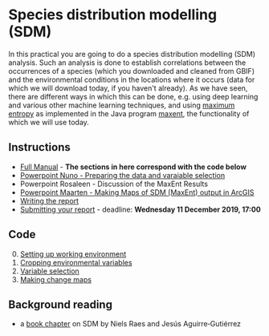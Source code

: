 Species distribution modelling (SDM)
====================================

In this practical you are going to do a species distribution modelling (SDM) analysis. Such an analysis
is done to establish correlations between the occurrences of a species (which you downloaded and cleaned
from GBIF) and the environmental conditions in the locations where it occurs (data for which we will 
download today, if you haven't already). As we have seen, there are different ways in which this can be done,
e.g. using deep learning and various other machine learning techniques, and using 
[maximum entropy](https://en.wikipedia.org/wiki/Principle_of_maximum_entropy) as implemented in the Java
program [maxent](https://biodiversityinformatics.amnh.org/open_source/maxent/), the functionality of which
we will use today.

## Instructions

- [Full Manual](Mebioda_PracticalManual_2019.pdf) - **The sections in here correspond with the code below**
- [Powerpoint Nuno - Preparing the data and varaiable selection](SDM_Practical_Part_01.pdf)
- Powerpoint Rosaleen - Discussion of the MaxEnt Results
- [Powerpoint Maarten - Making Maps of SDM (MaxEnt) output in ArcGIS](https://surfdrive.surf.nl/files/index.php/s/rcBYszz1J1GN7PL)
- [Writing the report](reporting.md)
- [Submitting your report](https://github.com/naturalis/mebioda/blob/master/doc/week2/w2d3/lecture3.md#exercise-contributing-to-the-course-repository) -
  deadline: **Wednesday 11 December 2019, 17:00**

## Code

0. [Setting up working environment](00_SettingUpWorkEnviroment.R)
1. [Cropping environmental variables](01_CroppingEnvVariables.R)
2. [Variable selection](02_VariableSelection.R)
3. [Making change maps](03_Making_ChangeMaps.R)

<!--

The SDM practical
-----------------

- [Instructions for the practical](SDM_Workshop_MethodsBiodiversity_08_12_17.pdf)
- [R script for clipping and variable selection](RScript_SDM_Workshop_VariableSelection_Clipping.R)

Lecture slides
--------------

- [SDM and its suite of applications](Principles_SDM_Raes_2017.pptx) - Niels Raes
- [Practical uses of SDM: Forecasting](Presentation_SDM_Forecasting_Leon_Marshall_08_12_17.pptx) - Leon Marshall


- [examples of cropping and conversion using various approaches](https://github.com/naturalis/mebioda/blob/master/doc/week2/w2d3/Workflow.md)
- [SDM Manual](SDM_Manual) - A collection of informational tutorial pages on DIVA-GIS and Maxent
- [MAXENT Data](Maxent_data.zip) - A Zip archive with example input data and Maxent 
  analysis results for the species [_Macaranga auriculata_](http://www.asianplant.net/MacMalBorneo/Macaranga%20auriculata.htm) -->

Background reading
------------------

- a [book chapter](Raes_Aguirre_2018_ch21.pdf) on SDM by Niels Raes and Jesús Aguirre‐Gutiérrez


